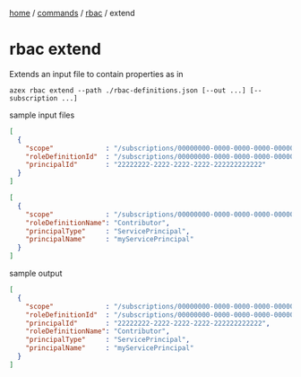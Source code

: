[home](/readme.md) / [commands](/docs/commands/readme.md) / [rbac](/docs/commands/rbac/readme.md) / extend

# rbac extend

Extends an input file to contain properties as in 

```
azex rbac extend --path ./rbac-definitions.json [--out ...] [--subscription ...]
```

sample input files

```json
[
  {
    "scope"             : "/subscriptions/00000000-0000-0000-0000-000000000000",
    "roleDefinitionId"  : "/subscriptions/00000000-0000-0000-0000-000000000000/providers/Microsoft.Authorization/roleDefinitions/11111111-1111-1111-1111-111111111111",,
    "principalId"       : "22222222-2222-2222-2222-222222222222"
  }
]
```

```json
[
  {
    "scope"             : "/subscriptions/00000000-0000-0000-0000-000000000000",
    "roleDefinitionName": "Contributor",
    "principalType"     : "ServicePrincipal",
    "principalName"     : "myServicePrincipal"
  }
]
```

sample output

```json
[
  {
    "scope"             : "/subscriptions/00000000-0000-0000-0000-000000000000",
    "roleDefinitionId"  : "/subscriptions/00000000-0000-0000-0000-000000000000/providers/Microsoft.Authorization/roleDefinitions/11111111-1111-1111-1111-111111111111",
    "principalId"       : "22222222-2222-2222-2222-222222222222",
    "roleDefinitionName": "Contributor",
    "principalType"     : "ServicePrincipal",
    "principalName"     : "myServicePrincipal"
  }
]
```